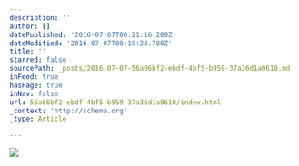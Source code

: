 ```yaml
---
description: ''
author: []
datePublished: '2016-07-07T00:21:16.209Z'
dateModified: '2016-07-07T00:19:28.780Z'
title: ''
starred: false
sourcePath: _posts/2016-07-07-56a06bf2-ebdf-4bf5-b959-37a36d1a0610.md
inFeed: true
hasPage: true
inNav: false
url: 56a06bf2-ebdf-4bf5-b959-37a36d1a0610/index.html
_context: 'http://schema.org'
_type: Article

---
```

![](https://the-grid-user-content.s3-us-west-2.amazonaws.com/789dd459-981d-45c0-ac31-69a2ae00028a.jpg)